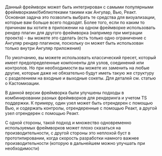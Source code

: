 
Данный фреймворк может быть интегрирован с самыми популярными фреймворками/библиотеками такими как Ангулар, Вью, Реакт.
Основная задача это позволить выбрать те средства для визуализации, которые вам больше всего подходят. Более того, если по каким то причинам вы хотите в приложении на одном фреймворке использовать рендер плагин для другого фреймворка (например при миграции проекта) - вы можете это сделать (есть только одно ограничение с Ангуляр рендер плагином, поскольку он может быть использован только внутри Ангуляр приложения)

По умолчанию, вы можете использовать классический пресет, который имеет предопределенные компоненты для узлов, соединений или контролов. Но при необходимости вы можете их заменить на любые другие, которые даже не обязательно будут иметь такую же структуру с разделением на входные и выходные сокеты. Для деталей см. статью о Кастомизации.

В данной версии фреймворка были улучшены подходы в комбинировании разных фреймворков для рендеринга и учетом TS поддержки. К примеру, один узел может быть отрендерен с помощью Вью, и содержать контролы, отрендеренные с помощью Реакт, а другой узел отрендерен с помощью Реакт.

С одной стороны, такой подход и множество одновременно используемых фреймворков может плохо сказаться на производительности, с другой стороны это неплохой буст в прототипировании, когда скорость разработки намного важнее производительности (которую в дальнейшем можно улучшать при необходимости)
